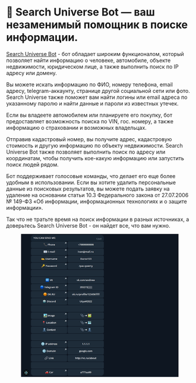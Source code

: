 # 🦄 Search Universe Bot — ваш незаменимый помощник в поиске информации.

[Search Universe Bot](https://bit.ly/4d8vBsk) - бот обладает широким функционалом, который позволяет найти информацию о человеке, автомобиле, объекте недвижимости, юридическом лице, а также выполнить поиск по IP адресу или домену.

Вы можете искать информацию по ФИО, номеру телефона, email адресу, telegram-аккаунту, странице другой социальной сети или фото. Search Universe также поможет вам найти логины или email адреса по указанному паролю и найти данные и пароли из известных утечек.

Если вы владеете автомобилем или планируете его покупку, бот предоставляет возможность поиска по VIN, гос. номеру, а также информацию о страховании и возможных владельцах.

Отправив кадастровый номер, вы получите адрес, кадастровую стоимость и другую информацию по объекту недвижимости. Search Universe Bot также позволяет выполнить поиск по адресу или координатам, чтобы получить кое-какую информацию или запустить поиск людей рядом.

Бот поддерживает голосовые команды, что делает его еще более удобным в использовании. Если вы хотите удалить персональные данные из поисковых результатов, вы можете подать заявку на удаление на основании статьи 10.3 Федерального закона от 27.07.2006 № 149-ФЗ «Об информации, информационных технологиях и о защите информации».

Так что не тратьте время на поиск информации в разных источниках, а доверьтесь Search Universe Bot - он найдет все, что вам нужно.

<figure><img src="../.gitbook/assets/u.jpg" alt=""><figcaption></figcaption></figure>

